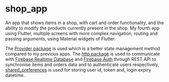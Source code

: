 # shop_app

An app that shows items in a shop, with cart and order functionality, and the ability to modify the
products currently present in the shop. My fourth app using Flutter, multiple screens with more
complex navigation, routing and passing arguments, using Material widgets of Flutter.

The [Provider package](https://pub.dev/packages/provider) is used which is a better state management
method compared to my previous apps. The [http package](https://pub.dev/packages/http) is used to
communicate with [Firebase Realtime Database](https://firebase.google.com/docs/database)
and [Firebase Auth](https://firebase.google.com/docs/auth) through REST API to synchronise items and
orders data and to authenticate users
respectively, [shared_preferences](https://pub.dev/packages/shared_preferences) is used for storing
user id, token and, login expiry datetime.
